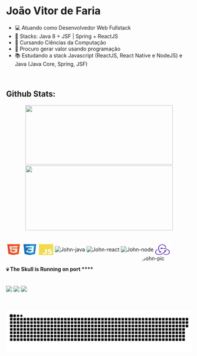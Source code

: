 
# João Vitor de Faria
- 💻 Atuando como Desenvolvedor Web Fullstack
- :notebook: Stacks: Java 8 + JSF | Spring + ReactJS 
- 🌱 Cursando Ciências da Computação
- 👯 Procuro gerar valor usando programação
- :books: Estudando a stack Javascript (ReactJS, React Native e NodeJS) e Java (Java Core, Spring, JSF)
<!-- - 📫 Entre em contato comigo: [![Linkedin Badge](https://img.shields.io/badge/-JoãoVitor-blue?style=flat-square&logo=Linkedin&logoColor=white&link=https://www.linkedin.com/in/jo%C3%A3o-vitor-faria-7604b617b/)](https://www.linkedin.com/in/jo%C3%A3o-vitor-faria-7604b617b/)
| [![Gmail Badge](https://img.shields.io/badge/-jvfaria015@gmail.com-c14438?style=flat-square&logo=Gmail&logoColor=white&link=mailto:jvfaria015@gmail.com)](mailto:jvfaria015@gmail.com) -->

<br/>

## Github Stats:

<div align="center">
  <img height="160em" width="400em" src="https://github-readme-stats.vercel.app/api?username=jvfaria&show_icons=true&theme=discord_old_blurple&include_all_commits=true&count_private=true"/>
  <img height="175em" width="400em" src="https://github-readme-stats.vercel.app/api/top-langs/?username=jvfaria&layout=compact&langs_count=7&theme=discord_old_blurple&card_width=465"/>
</div>

 <br/>
  
<div style="display: inline_block"><br/>
  <img align="center" alt="John-HTML" height="30" width="40" src="https://raw.githubusercontent.com/devicons/devicon/master/icons/html5/html5-original.svg">
  <img align="center" alt="John-CSS" height="30" width="40" src="https://raw.githubusercontent.com/devicons/devicon/master/icons/css3/css3-original.svg">
  <img align="center" alt="John-Js" height="30" width="40" src="https://raw.githubusercontent.com/devicons/devicon/master/icons/javascript/javascript-plain.svg">
  <img align="center" alt="John-java" height="30" width="40" src="https://cdn.jsdelivr.net/gh/devicons/devicon/icons/java/java-original.svg">
  <img align="center" alt="John-react" height="30" width="40" src="https://cdn.jsdelivr.net/gh/devicons/devicon/icons/react/react-original.svg">
  <img align="center" alt="John-node" height="30" width="40" src="https://cdn.jsdelivr.net/gh/devicons/devicon/icons/nodejs/nodejs-original.svg">
  <img align="center" alt="John-Js" height="30" width="40" src="https://raw.githubusercontent.com/devicons/devicon/master/icons/redux/redux-original.svg">
  <img align="right" alt="John-pic" height="150" style="border-radius:50px;" src="https://media.giphy.com/media/l3V0yA9zHe5m29sxW/giphy.gif" width="150" height="150">
</div>
 
 ##
 
  #### 💀 The Skull is Running on port ****
 
<br/>
  
<div>
  <a href="https://www.linkedin.com/in/jo%C3%A3o-vitor-faria-7604b617b/" target="_blank"><img src="https://img.shields.io/badge/-LinkedIn-%230077B5?style=for-the-badge&logo=linkedin&logoColor=white" target="_blank"></a>
  <a href="https://www.instagram.com/jvictor_f/" target="_blank"><img src="https://img.shields.io/badge/-Instagram-%23E4405F?style=for-the-badge&logo=instagram&logoColor=white" target="_blank"></a>
  <a href = "mailto: jvfaria015@gmail.com"><img src="https://img.shields.io/badge/Gmail-D14836?style=for-the-badge&logo=gmail&logoColor=white" ></a>
 
</div>
  
<br/>
  
<div>
  
  ![snake gif](https://github.com/jvfaria/jvfaria/blob/output/github-contribution-grid-snake.svg)
  
</div>


